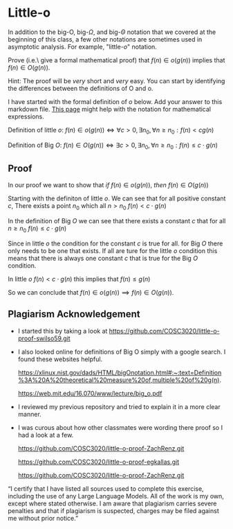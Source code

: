 # Little-o

In addition to the big-O, big-$\Omega$, and big-$\Theta$ notation that
we covered at the beginning of this class, a few other notations are sometimes
used in asymptotic analysis.  For example, "little-$o$" notation.

Prove (i.e.\ give a formal mathematical proof) that $f(n)\in o(g(n))$ implies
that $f(n)\in O(g(n))$.

Hint: The proof will be *very* short and *very* easy. You can start by
identifying the differences between the definitions of O and o.

I have started with the formal definition of $o$ below. Add your answer to this
markdown file. [This
page](https://docs.github.com/en/get-started/writing-on-github/working-with-advanced-formatting/writing-mathematical-expressions)
might help with the notation for mathematical expressions.

Definition of little $o$:
$f(n)\in o(g(n)) \iff \forall c>0, \exists n_0, \forall n\ge n_0: f(n) < c g(n)$

Definition of Big $O$:
$f(n)\in O(g(n)) \iff \exists c > 0,\exists n_0, \forall n\ge n_0: f(n) \leq c\cdot g(n)$

## Proof 
In our proof we want to show that $if$ $f(n)\in o(g(n))$, $then$ $f(n)\in O(g(n))$ 

Starting with the definiton of little $o$. We can see that for all positive constant $c$, There exists a point $n_0$ which all $n > n_0$ $f(n) < c\cdot g(n)$

In the definition of Big $O$ we can see that there exists a constant $c$ that for all $n \ge n_0$ $f(n) \leq c \cdot g(n)$

Since in little $o$ the condition for the constant $c$ is true for all. for Big $O$ there only needs to be one that exists. If all are ture for the little $o$ condition this means that there is always one constant $c$ that is true for the Big $O$ condition. 

In little $o$ $f(n) < c \cdot g(n)$ this implies that $f(n) \leq g(n)$ 

So we can conclude that $f(n) \in o(g(n)) \implies f(n) \in O(g(n))$. 

## Plagiarism Acknowledgement
- I started this by taking a look at https://github.com/COSC3020/little-o-proof-swilso59.git
- I also looked online for definitions of Big O simply with a google search. I found these websites helpful.

  https://xlinux.nist.gov/dads/HTML/bigOnotation.html#:~:text=Definition%3A%20A%20theoretical%20measure%20of,multiple%20of%20g(n).
 
  https://web.mit.edu/16.070/www/lecture/big_o.pdf

- I reviewed my previous repository and tried to explain it in a more clear manner.
- I was curous about how other classmates were wording there proof so I had a look at a few. 

  https://github.com/COSC3020/little-o-proof-ZachRenz.git

  https://github.com/COSC3020/little-o-proof-egkallas.git

  https://github.com/COSC3020/little-o-proof-ZachRenz.git

“I certify that I have listed all sources used to complete this exercise, including the use
of any Large Language Models. All of the work is my own, except where stated
otherwise. I am aware that plagiarism carries severe penalties and that if plagiarism is
suspected, charges may be filed against me without prior notice.”

